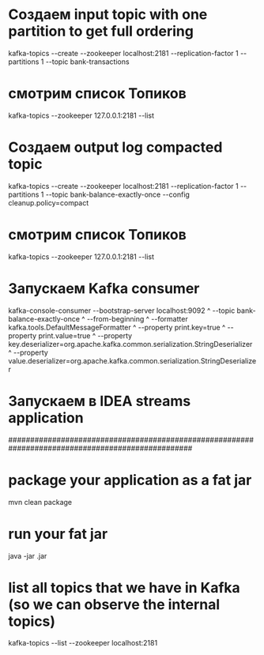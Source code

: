# Создаем input topic with one partition to get full ordering
kafka-topics --create --zookeeper localhost:2181 --replication-factor 1 --partitions 1 --topic bank-transactions

# смотрим список Топиков
kafka-topics --zookeeper 127.0.0.1:2181 --list 

# Создаем output log compacted topic
kafka-topics --create --zookeeper localhost:2181 --replication-factor 1 --partitions 1 --topic bank-balance-exactly-once --config cleanup.policy=compact

# смотрим список Топиков
kafka-topics --zookeeper 127.0.0.1:2181 --list

# Запускаем Kafka consumer
kafka-console-consumer --bootstrap-server localhost:9092 ^
    --topic bank-balance-exactly-once ^
    --from-beginning ^
    --formatter kafka.tools.DefaultMessageFormatter ^
    --property print.key=true ^
    --property print.value=true ^
    --property key.deserializer=org.apache.kafka.common.serialization.StringDeserializer ^
    --property value.deserializer=org.apache.kafka.common.serialization.StringDeserializer
    
# Запускаем в IDEA streams application


##################################################################################################
# package your application as a fat jar
mvn clean package

# run your fat jar
java -jar <your jar here>.jar

# list all topics that we have in Kafka (so we can observe the internal topics)
kafka-topics --list --zookeeper localhost:2181
